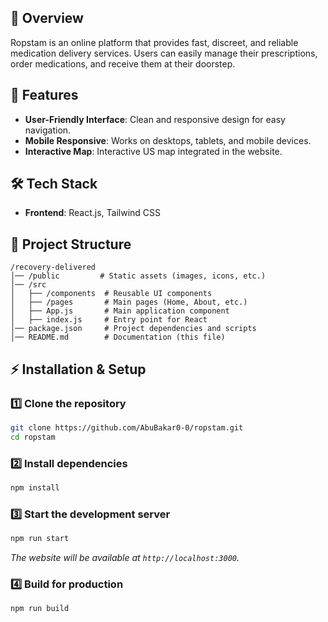 
## **🚀 Overview**

Ropstam is an online platform that provides fast, discreet, and reliable medication delivery services. Users can easily manage their prescriptions, order medications, and receive them at their doorstep.

## **🌟 Features**

-  **User-Friendly Interface**: Clean and responsive design for easy navigation.
-  **Mobile Responsive**: Works on desktops, tablets, and mobile devices.
-  **Interactive Map**: Interactive US map integrated in the website.

## **🛠️ Tech Stack**

-  **Frontend**: React.js, Tailwind CSS

## **📂 Project Structure**

```
/recovery-delivered
│── /public         # Static assets (images, icons, etc.)
│── /src
│   ├── /components  # Reusable UI components
│   ├── /pages       # Main pages (Home, About, etc.)
│   ├── App.js       # Main application component
│   ├── index.js     # Entry point for React
│── package.json     # Project dependencies and scripts
│── README.md        # Documentation (this file)

```
## **⚡ Installation & Setup**

### **1️⃣ Clone the repository**

```sh
git clone https://github.com/AbuBakar0-0/ropstam.git
cd ropstam
```

### **2️⃣ Install dependencies**

```sh
npm install

```

### **3️⃣ Start the development server**

```sh
npm run start

```

_The website will be available at `http://localhost:3000`._

### **4️⃣ Build for production**

```sh
npm run build

```
